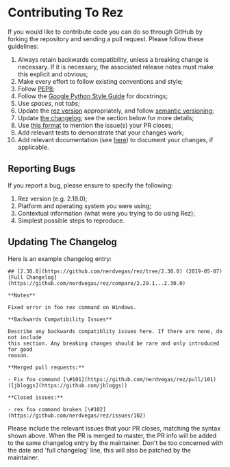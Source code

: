 # Contributing To Rez

If you would like to contribute code you can do so through GitHub by forking the repository and
sending a pull request. Please follow these guidelines:

1.  Always retain backwards compatibility, unless a breaking change is necessary. If it is necessary, the associated
    release notes must make this explicit and obvious;
2.  Make every effort to follow existing conventions and style;
3.  Follow [PEP8](https://www.python.org/dev/peps/pep-0008/);
4.  Follow the [Google Python Style Guide](https://google.github.io/styleguide/pyguide.html)
    for docstrings;
5.  Use *spaces*, not *tabs*;
6.  Update the [rez version](https://github.com/nerdvegas/rez/blob/master/src/rez/utils/_version.py) appropriately, and
    follow [semantic versioning](https://semver.org/);
7.  Update [the changelog](https://github.com/nerdvegas/rez/blob/master/CHANGELOG.md); see the section below for more
    details;
8.  Use [this format](https://help.github.com/articles/closing-issues-using-keywords/) to mention the issue(s) your PR
    closes;
9.  Add relevant tests to demonstrate that your changes work;
10. Add relevant documentation (see [here](https://github.com/nerdvegas/rez/blob/master/wiki/README.md)) to document your
    changes, if applicable.

## Reporting Bugs

If you report a bug, please ensure to specify the following:

1.  Rez version (e.g. 2.18.0);
2.  Platform and operating system you were using;
3.  Contextual information (what were you trying to do using Rez);
4.  Simplest possible steps to reproduce.

## Updating The Changelog

Here is an example changelog entry:

```
## [2.30.0](https://github.com/nerdvegas/rez/tree/2.30.0) (2019-05-07)
[Full Changelog](https://github.com/nerdvegas/rez/compare/2.29.1...2.30.0)

**Notes**

Fixed error in foo rex command on Windows.

**Backwards Compatibility Issues**

Describe any backwards compatiblity issues here. If there are none, do not include
this section. Any breaking changes should be rare and only introduced for good
reason.

**Merged pull requests:**

- Fix foo command [\#101](https://github.com/nerdvegas/rez/pull/101) ([jbloggs](https://github.com/jbloggs))

**Closed issues:**

- rex foo command broken [\#102](https://github.com/nerdvegas/rez/issues/102)
```

Please include the relevant issues that your PR closes, matching the syntax shown above. When the PR is merged to master, the PR info will be added to the same changelog entry by the maintainer. Don't be too concerned with the date and 'full changelog' line, this will also be patched by the maintainer.
